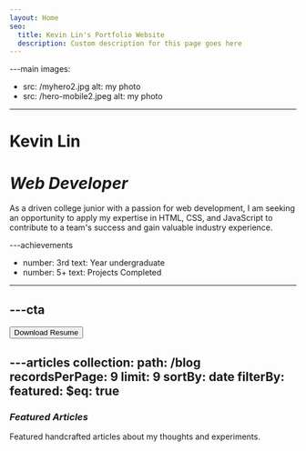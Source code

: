 ```yaml
---
layout: Home
seo:
  title: Kevin Lin's Portfolio Website
  description: Custom description for this page goes here
---
```


---main
images:
  - src: /myhero2.jpg
    alt: my photo
  - src: /hero-mobile2.jpeg
    alt: my photo
---

# <Typewriter>Kevin Lin</Typewriter>

# *Web Developer*  

<Sep size={12} />

As a driven college junior with a passion for web development, I am seeking an opportunity to apply my expertise in HTML, CSS, and JavaScript to contribute to a team's success and gain valuable industry experience.



---achievements
- number: 3rd
  text: Year undergraduate
- number: 5+
  text: Projects Completed

---



---cta
---
<Button href="/contact" size="lg">
  Download Resume
</Button>

---articles
collection:
  path: /blog
  recordsPerPage: 9
  limit: 9
  sortBy: date
  filterBy:
    featured:
      $eq: true
---

### *Featured Articles*

Featured handcrafted articles about my thoughts and experiments.